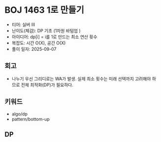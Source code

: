 # BOJ 1463 1로 만들기

- 티어: 실버 III
- 난이도(체감): DP 기초 (1차원 바텀업 )
- 아이디어: dp[i] = i를 1로 만드는 최소 연산 횟수
- 복잡도: 시간 O(X), 공간 O(X)
- 풀이 일자: 2025-09-07

## 회고

- 나누기 우선 그리디로는 WA가 발생. 실제 최소 횟수는 미래 선택까지 고려해야 하므로 전체 최적화(DP)가 필요하다.

## 키워드

- algo/dp
- pattern/bottom-up

## DP
